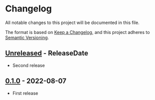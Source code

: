 # Changelog

All notable changes to this project will be documented in this file.

The format is based on [Keep a Changelog](https://keepachangelog.com/en/1.1.0/),
and this project adheres to [Semantic Versioning](https://semver.org/spec/v2.0.0.html).

<!-- next-header -->

## [Unreleased] - ReleaseDate

* Second release

## [0.1.0] - 2022-08-07

* First release

<!-- next-url -->
[Unreleased]: https://github.com/gifnksm/rust-template-generated-lib/compare/{{tag_name}}...HEAD
[0.1.0]: https://github.com/gifnksm/rust-template-generated-lib/commits/{{tag_name}}
